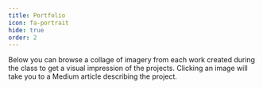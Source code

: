 ```yaml
---
title: Portfolio
icon: fa-portrait
hide: true
order: 2
---
```


Below you can browse a collage of imagery from each work created during the class to get a visual impression of the projects. Clicking an image will take you to a Medium article describing the project.

